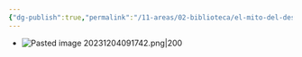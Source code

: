 ```yaml
---
{"dg-publish":true,"permalink":"/11-areas/02-biblioteca/el-mito-del-desarrollo/","noteIcon":""}
---
```


- ![Pasted image 20231204091742.png|200](/img/user/02%20Image/Pasted%20image%2020231204091742.png)